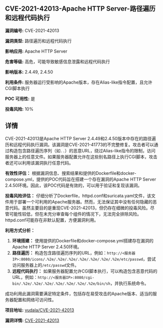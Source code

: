 ## CVE-2021-42013-Apache HTTP Server-路径遍历和远程代码执行

**漏洞编号:** CVE-2021-42013

**漏洞类型:** 路径遍历和远程代码执行

**影响应用:** Apache HTTP Server

**危害等级:** 高危，可能导致敏感信息泄露和远程代码执行

**影响版本:** 2.4.49, 2.4.50

**利用条件:** 服务器运行受影响的Apache版本，存在Alias-like指令配置，且允许CGI脚本执行

**POC 可用性:** 是

**投毒风险:** 10%

## 详情

CVE-2021-42013是Apache HTTP Server 2.4.49和2.4.50版本中存在的路径遍历和远程代码执行漏洞。该漏洞是CVE-2021-41773的不完整修复。攻击者可以通过构造包含路径遍历序列（如`..`）的恶意URL，绕过Alias-like指令的限制，访问服务器上的任意文件。如果服务器配置允许在这些别名路径上执行CGI脚本，攻击者还可以利用该漏洞执行任意代码。

**有效性评估：**
根据漏洞信息、搜索结果和提供的Dockerfile和docker-compose.yml，提供的POC代码旨在搭建一个存在漏洞的Apache HTTP Server 2.4.50环境。因此，该POC代码是有效的，可以用于验证和复现该漏洞。

**投毒风险评估：**
仔细分析了Dockerfile，httpd.conf和suricata.yaml文件，该文件用于部署一个可利用的Apache服务器。然而，无法保证其中没有任何隐藏的恶意代码。虽然主要目的是重现CVE-2021-42013，但仍存在细微的投毒风险。尽管可能性较低，但在未充分审查每个组件的情况下，无法完全排除风险。
httpd.conf可能存在非默认配置，方便漏洞利用。

**利用方式分析：**
1.  **环境搭建：** 使用提供的Dockerfile和docker-compose.yml搭建存在漏洞的Apache HTTP Server 2.4.50环境。
2.  **路径遍历：**  构造包含路径遍历序列的URL，例如：`http://<服务器IP>:8080/icons/.%2e/.%2e/.%2e/.%2e/.%2e/.%2e/.%2e/etc/passwd`，尝试访问服务器上的`/etc/passwd`文件。
3.  **远程代码执行：** 如果服务器配置允许CGI脚本执行，可以构造包含恶意代码的URL，例如：`http://<服务器IP>:8080/cgi-bin/.%2e/.%2e/.%2e/.%2e/.%2e/.%2e/.%2e/bin/sh`，并执行系统命令。

成功利用此漏洞需要满足特定条件，包括存在易受攻击的Apache版本、适当的服务器配置和网络可访问性。

**项目地址:** [vudala/CVE-2021-42013](https://github.com/vudala/CVE-2021-42013)

**漏洞详情:** [CVE-2021-42013](https://nvd.nist.gov/vuln/detail/CVE-2021-42013)
